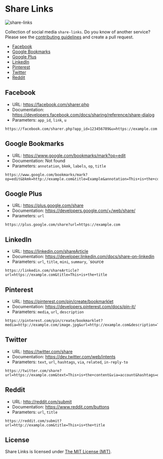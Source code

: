 # Share Links

![share-links](https://cloud.githubusercontent.com/assets/499192/9524299/8315b54a-4cde-11e5-830a-34b3c4eb8bac.png)

Collection of social media `share-links`. Do you know of another service? Please see the [contributing guidelines](CONTRIBUTING.md) and create a pull request.

- [Facebook](#facebook)
- [Google Bookmarks](#google-bookmarks)
- [Google Plus](#google-plus)
- [LinkedIn](#linkedin)
- [Pinterest](#pinterest)
- [Twitter](#twitter)
- [Reddit](#reddit)

## Facebook
- URL: https://facebook.com/sharer.php
- Documentation: https://developers.facebook.com/docs/sharing/reference/share-dialog
- Parameters: `app_id`, `link`, `u`

```
https://facebook.com/sharer.php?app_id=123456789&u=https://example.com
```

## Google Bookmarks
- URL: https://www.google.com/bookmarks/mark?op=edit
- Documentation: Not found
- Parameters: `annotation`, `bkmk`, `labels`, `op`, `title`

```
https://www.google.com/bookmarks/mark?op=edit&bkmk=http://example.com&title=Example&annotation=This+is+the+content&labels=Nyheter,Att+G%C3%B6ra&labels=One,Two
```

## Google Plus
- URL: https://plus.google.com/share
- Documentation: https://developers.google.com/+/web/share/
- Parameters: `url`

```
https://plus.google.com/share?url=https://example.com
```

## LinkedIn
- URL: https://linkedin.com/shareArticle
- Documentation: https://developer.linkedin.com/docs/share-on-linkedin
- Parameters: `url`, `title`, `mini`, `summary`, `source

```
https://linkedin.com/shareArticle?url=https://example.com&title=This+is+the+title
```

## Pinterest

- URL: https://pinterest.com/pin/create/bookmarklet
- Documentation: https://developers.pinterest.com/docs/pin-it/
- Parameters: `media`, `url`, `description`

```
https://pinterest.com/pin/create/bookmarklet?media=http://example.com/image.jpg&url=http://example.com&description=This+is+the+content
```

## Twitter

- URL: https://twitter.com/share
- Documentation: https://dev.twitter.com/web/intents
- Parameters: `text`, `url`, `hashtags`, `via`, `related`, `in-reply-to`

```
https://twitter.com/share?url=https://example.com&text=This+is+the+content&via=account&hashtags=one,two
```

## Reddit
- URL: http://reddit.com/submit
- Documentation: https://www.reddit.com/buttons
- Parameters: `url`, `title`

```
https://reddit.com/submit?url=http://example.com&title=This+is+the+title
```

## License

Share Links is licensed under [The MIT License (MIT)](LICENSE).
